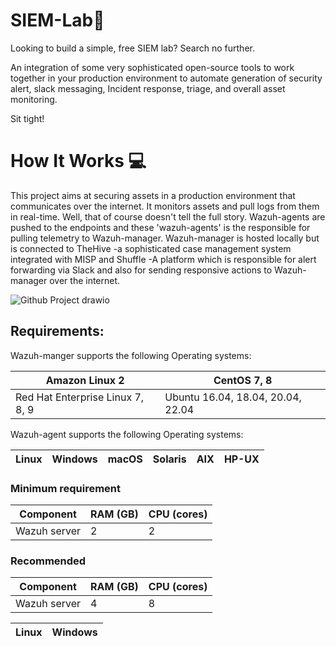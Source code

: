 # SIEM-Lab🚨
Looking to build a simple, free SIEM lab? Search no further. 

An integration of some very sophisticated open-source tools to work together in your production environment to automate generation of security alert, slack messaging, Incident response, triage, and overall asset monitoring.

Sit tight!
<h1>How It Works 💻</h1>
This project aims at securing assets in a production environment that communicates over the internet. It monitors assets and pull logs from them in real-time. 
Well, that of course doesn't tell the full story. 
Wazuh-agents are pushed to the endpoints and these 'wazuh-agents' is the responsible for pulling telemetry to Wazuh-manager.
Wazuh-manager is hosted locally but is connected to TheHive -a sophisticated case management system integrated with MISP and Shuffle -A platform which is responsible for alert forwarding via Slack and also for sending responsive actions to Wazuh-manager over the internet.

![Github Project drawio](https://github.com/EmmyNwani/SIEM-Lab/assets/114263866/fa7ccf50-aa30-445d-92dc-1f0bdc8ecac7)

<h2>Requirements:</h2>
Wazuh-manger supports the following Operating systems:

|Amazon Linux 2| CentOS 7, 8|
|-------------| ------------|
|Red Hat Enterprise Linux 7, 8, 9| Ubuntu 16.04, 18.04, 20.04, 22.04 |

Wazuh-agent supports the following Operating systems:

|Linux |Windows|macOS|Solaris|AIX|HP-UX|
|------|-------|-----|-------|---|-----|
<h3>Minimum requirement</h3>

|Component|RAM (GB)| CPU (cores)|
|-------------|---|---|
|Wazuh server | 2 | 2 |

<h3>Recommended</h3>

|Component|RAM (GB)| CPU (cores)|
|-------------|---|---|
|Wazuh server | 4 | 8 |


| Linux| Windows|
|-------|-------|
